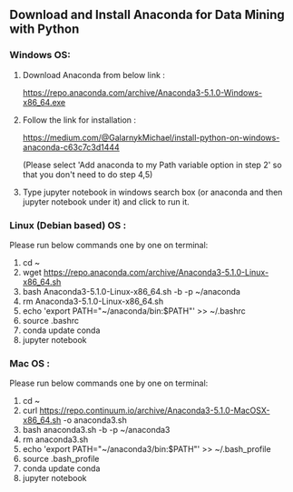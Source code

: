 

## Download and Install Anaconda for Data Mining with Python

### Windows OS:

1. Download Anaconda from below link :

    https://repo.anaconda.com/archive/Anaconda3-5.1.0-Windows-x86_64.exe

2. Follow the link for installation :

    https://medium.com/@GalarnykMichael/install-python-on-windows-anaconda-c63c7c3d1444

    (Please select 'Add anaconda to my Path variable option in step 2' so that you don't need to do step 4,5)

3. Type jupyter notebook in windows search box (or anaconda and then jupyter notebook under it) and click to run it.


### Linux (Debian based) OS :

Please run below commands one by one on terminal:

1. cd ~
2. wget https://repo.anaconda.com/archive/Anaconda3-5.1.0-Linux-x86_64.sh
3. bash Anaconda3-5.1.0-Linux-x86_64.sh -b -p ~/anaconda
4. rm Anaconda3-5.1.0-Linux-x86_64.sh
5. echo 'export PATH="~/anaconda/bin:$PATH"' >> ~/.bashrc 
6. source .bashrc
7. conda update conda
8. jupyter notebook

### Mac OS :
Please run below commands one by one on terminal:

1. cd ~
2. curl https://repo.continuum.io/archive/Anaconda3-5.1.0-MacOSX-x86_64.sh -o anaconda3.sh
3. bash anaconda3.sh -b -p ~/anaconda3
4. rm anaconda3.sh
5. echo 'export PATH="~/anaconda3/bin:$PATH"' >> ~/.bash_profile 
6. source .bash_profile
7. conda update conda
8. jupyter notebook
